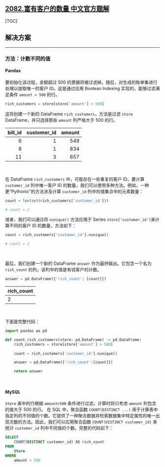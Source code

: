 ## [2082.富有客户的数量 中文官方题解](https://leetcode.cn/problems/the-number-of-rich-customers/solutions/100000/fu-you-ke-hu-de-shu-liang-by-leetcode-so-ac3n)
[TOC]

## 解决方案

---

### 方法：计数不同的值

#### Pandas

要初始化该过程，金额超过 500 的票据将被过滤掉。随后，对生成的账单集进行处理以提取唯一的客户 ID。这是通过应用 Boolean Indexing 实现的，能够过滤满足条件 `amount > 500` 的行。

```Python
rich_customers = store[store['amount'] > 500]
```

这将创建一个新的 DataFrame `rich_customers`，方法是过滤 `store` DataFrame，并只选择那些 `amount` 列严格大于 500 的行。

|   bill_id |   customer_id |   amount |
|----------:|--------------:|---------:|
|         6 |             1 |      549 |
|         8 |             1 |      834 |
|        11 |             3 |      657 |

<br>

在 DataFrame `rich_customers` 中，可能存在一些重复的客户 ID。要计算 `customer_id` 列中唯一客户 ID 的数量，我们可以使用多种方法。例如，一种更“Pythonic”的方法涉及计算 `customer_id` 列中的值集合中的元素数量：

```Python
count = len(set(rich_customers['customer_id']))

# count = 2
```

或者，我们可以通过将 `nunique()` 方法应用于 Series `store['customer_id']`来计算不同的客户 ID 的数量，方法如下：

```Python
count = rich_customers['customer_id'].nunique()

# count = 2
```

<br>

最后，我们创建一个新的 DataFrame `answer` 作为最终输出。它包含一个名为 `rich_count` 的列，该列中的值是有钱客户的计数。

```Python
answer = pd.DataFrame({'rich_count': [count]})
```
| rich_count |
|------------|
| 2          |

<br>

下面是完整代码：

```Python
import pandas as pd

def count_rich_customers(store: pd.DataFrame) -> pd.DataFrame:
    rich_customers = store[store['amount'] > 500]
    
    count = rich_customers['customer_id'].nunique()

    answer = pd.DataFrame({'rich_count':[count]})

    return answer
```

<br>

#### MySQL

`Store` 表中的行根据 `amount>500` 条件进行过滤。计算时将只考虑 `amount` 列包含的值大于 500 的行。
在 SQL 中，聚合函数 `COUNT(DISTINCT ...)` 用于计算表中指定列的不同值的个数。它提供了一种聚合数据并检索数据集中特定属性的唯一出现次数的方法。因此，我们可以应用聚合函数 `COUNT(DISTINCT customer_id)` 来统计 `customer_id` 列中不同值的个数。完整的代码如下：


```Sql
SELECT 
    COUNT(DISTINCT customer_id) AS rich_count 
FROM 
    Store 
WHERE 
    amount > 500
```